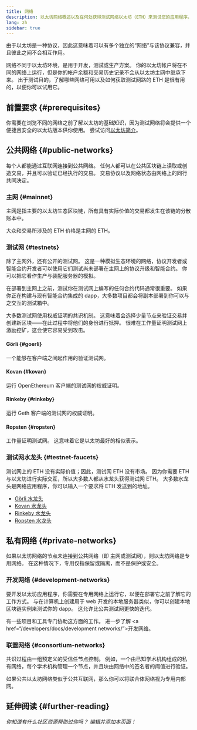 ```yaml
---
title: 网络
description: 以太坊网络概述以及在何处获得测试网络以太坊（ETH）来测试您的应用程序。
lang: zh
sidebar: true
---
```


由于以太坊是一种协议，因此这意味着可以有多个独立的“网络”与该协议兼容，并且彼此之间不会相互作用。

网络不同于以太坊环境，是用于开发，测试或生产方案。 你的以太坊帐户将在不同的网络上运行，但是你的帐户余额和交易历史记录不会从以太坊主网中继承下来。 出于测试目的，了解哪些网络可用以及如何获取测试网路的 ETH 是很有用的，以便你可以试用它。

## 前置要求 {#prerequisites}

你需要在浏览不同的网络之前了解以太坊的基础知识，因为测试网络将会提供一个便捷且安全的以太坊版本供你使用。 尝试访问[以太坊简介](/developers/docs/intro-to-ethereum/)。

## 公共网络 {#public-networks}

每个人都能通过互联网连接到公共网络。 任何人都可以在公共区块链上读取或创造交易，并且可以验证已经执行的交易。 交易协议以及网络状态由网络上的同行共同决定。

### 主网 {#mainnet}

主网是指主要的以太坊生态区块链，所有具有实际价值的交易都发生在该链的分散账本中。

大众和交易所涉及的 ETH 价格是主网的 ETH。

### 测试网 {#testnets}

除了主网外，还有公开的测试网。 这是一种模拟生态环境的网络，协议开发者或智能合约开发者可以使用它们测试尚未部署在主网上的协议升级和智能合约。 你可以把它看作生产与装配服务器的模拟。

在部署到主网上之前，测试你在测试网上编写的任何合约代码通常很重要。 如果你正在构建与现有智能合约集成的 dapp，大多数项目都会将副本部署到你可以与之交互的测试箱中。

大多数测试网使用权威证明的共识机制。 这意味着会选择少量节点来验证交易并创建新区块——在此过程中将他们的身份进行抵押。 很难在工作量证明测试网上激励挖矿，这会使它容易受到攻击。

#### Görli {#goerli}

一个能够在客户端之间起作用的验证测试网。

#### Kovan {#kovan}

运行 OpenEthereum 客户端的测试网的权威证明。

#### Rinkeby {#rinkeby}

运行 Geth 客户端的测试网的权威证明。

#### Ropsten {#ropsten}

工作量证明测试网。 这意味着它是以太坊最好的相似表示。

### 测试网水龙头 {#testnet-faucets}

测试网上的 ETH 没有实际价值；因此，测试网 ETH 没有市场。 因为你需要 ETH 与以太坊进行实际交互，所以大多数人都从水龙头获得测试网 ETH。 大多数水龙头是网络应用程序，你可以输入一个要求将 ETH 发送到的地址。

- [Görli 水龙头](https://faucet.goerli.mudit.blog/)
- [Kovan 水龙头](https://faucet.kovan.network/)
- [Rinkeby 水龙头](https://faucet.rinkeby.io/)
- [Ropsten 水龙头](https://faucet.ropsten.be/)

## 私有网络 {#private-networks}

如果以太坊网络的节点未连接到公共网络（即 主网或测试网），则以太坊网络是专用网络。 在这种情况下，专用仅指保留或隔离，而不是保护或安全。

### 开发网络 {#development-networks}

要开发以太坊应用程序，你需要在专用网络上运行它，以便在部署它之前了解它的工作方式。 与在计算机上创建用于 web 开发的本地服务器类似，你可以创建本地区块链实例来测试你的 dapp。 这允许比公共测试网更快的迭代。

有一些项目和工具专门协助这方面的工作。 进一步了解 <a href=“/developers/docs/development networks/”>开发网络</a>。

### 联盟网络 {#consortium-networks}

共识过程由一组预定义的受信任节点控制。 例如，一个由已知学术机构组成的私有网络，每个学术机构管理一个节点，并且块由网络中的签名者的阈值进行验证。

如果公共以太坊网络类似于公共互联网，那么你可以将联合体网络视为专用内部网。

## 延伸阅读 {#further-reading}

_你知道有什么社区资源帮助过你吗？ 编辑并添加本页面！_
